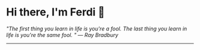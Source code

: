 <h1>Hi there, I'm Ferdi 👋</h1>

<p><em>
  "The first thing you learn in life is you're a fool. The last thing you learn in life is you're the same fool.  " — Ray Bradbury
</em></p>

---
